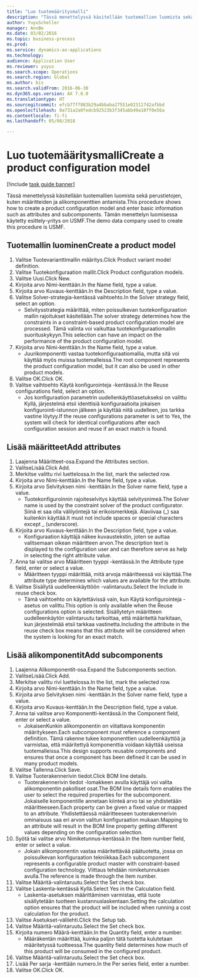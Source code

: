 ```yaml
--- 
title: "Luo tuotemääritysmalli"
description: "Tässä menettelyssä käsitellään tuotemallien luomista sekä perustietojen, kuten määritteiden ja alikomponenttien antamista."
author: YuyuScheller
manager: AnnBe
ms.date: 03/02/2016
ms.topic: business-process
ms.prod: 
ms.service: dynamics-ax-applications
ms.technology: 
audience: Application User
ms.reviewer: yuyus
ms.search.scope: Operations
ms.search.region: Global
ms.author: bis
ms.search.validFrom: 2016-06-30
ms.dyn365.ops.version: AX 7.0.0
ms.translationtype: HT
ms.sourcegitcommit: efcb77ff883b29a4bbaba27551e02311742afbbd
ms.openlocfilehash: 0a731a2a0fedcb92523b3f345abb49a18ff0e56a
ms.contentlocale: fi-fi
ms.lasthandoff: 05/08/2018

---
```

# <a name="create-a-product-configuration-model"></a><span data-ttu-id="db88a-103">Luo tuotemääritysmalli</span><span class="sxs-lookup"><span data-stu-id="db88a-103">Create a product configuration model</span></span>

[!include [task guide banner](../../includes/task-guide-banner.md)]

<span data-ttu-id="db88a-104">Tässä menettelyssä käsitellään tuotemallien luomista sekä perustietojen, kuten määritteiden ja alikomponenttien antamista.</span><span class="sxs-lookup"><span data-stu-id="db88a-104">This procedure shows how to create a product configuration model and enter basic information such as attributes and subcomponents.</span></span> <span data-ttu-id="db88a-105">Tämän menettelyn luomisessa käytetty esittely-yritys on USMF.</span><span class="sxs-lookup"><span data-stu-id="db88a-105">The demo data company used to create this procedure is USMF.</span></span>


## <a name="create-a-product-model"></a><span data-ttu-id="db88a-106">Tuotemallin luominen</span><span class="sxs-lookup"><span data-stu-id="db88a-106">Create a product model</span></span>
1. <span data-ttu-id="db88a-107">Valitse Tuotevarianttimallin määritys.</span><span class="sxs-lookup"><span data-stu-id="db88a-107">Click Product variant model definition.</span></span>
2. <span data-ttu-id="db88a-108">Valitse Tuotekonfiguraation mallit.</span><span class="sxs-lookup"><span data-stu-id="db88a-108">Click Product configuration models.</span></span>
3. <span data-ttu-id="db88a-109">Valitse Uusi.</span><span class="sxs-lookup"><span data-stu-id="db88a-109">Click New.</span></span>
4. <span data-ttu-id="db88a-110">Kirjoita arvo Nimi-kenttään.</span><span class="sxs-lookup"><span data-stu-id="db88a-110">In the Name field, type a value.</span></span>
5. <span data-ttu-id="db88a-111">Kirjoita arvo Kuvaus-kenttään.</span><span class="sxs-lookup"><span data-stu-id="db88a-111">In the Description field, type a value.</span></span>
6. <span data-ttu-id="db88a-112">Valitse Solver-strategia-kentässä vaihtoehto.</span><span class="sxs-lookup"><span data-stu-id="db88a-112">In the Solver strategy field, select an option.</span></span>
    * <span data-ttu-id="db88a-113">Selvitysstrategia määrittää, miten poissulkevan tuotekonfiguraation mallin rajoitukset käsitellään.</span><span class="sxs-lookup"><span data-stu-id="db88a-113">The solver strategy determines how the constraints in a constraint-based product configuration model are processed.</span></span> <span data-ttu-id="db88a-114">Tämä valinta voi vaikuttaa tuotekonfiguraatiomallin suorituskykyyn.</span><span class="sxs-lookup"><span data-stu-id="db88a-114">This selection can have an impact on the performance of the product configuration model.</span></span>  
7. <span data-ttu-id="db88a-115">Kirjoita arvo Nimi-kenttään.</span><span class="sxs-lookup"><span data-stu-id="db88a-115">In the Name field, type a value.</span></span>
    * <span data-ttu-id="db88a-116">Juurikomponentti vastaa tuotekonfiguraatiomallia, mutta sitä voi käyttää myös muissa tuotemalleissa.</span><span class="sxs-lookup"><span data-stu-id="db88a-116">The root component represents the product configuration model, but it can also be used in other product models.</span></span>  
8. <span data-ttu-id="db88a-117">Valitse OK.</span><span class="sxs-lookup"><span data-stu-id="db88a-117">Click OK.</span></span>
9. <span data-ttu-id="db88a-118">Valitse vaihtoehto Käytä konfigurointeja -kentässä.</span><span class="sxs-lookup"><span data-stu-id="db88a-118">In the Reuse configurations field, select an option.</span></span>
    * <span data-ttu-id="db88a-119">Jos konfiguraation parametrin uudellenkäyttöasetukseksi on valittu Kyllä, järjestelmä etsii identtisiä konfiguraatioita jokaisen konfigurointi-istunnon jälkeen ja käyttää niitä uudelleen, jos tarkka vastine löytyy.</span><span class="sxs-lookup"><span data-stu-id="db88a-119">If the reuse configurations parameter is set to Yes, the system will check for identical configurations after each configuration session and reuse if an exact match is found.</span></span>  

## <a name="add-attributes"></a><span data-ttu-id="db88a-120">Lisää määritteet</span><span class="sxs-lookup"><span data-stu-id="db88a-120">Add attributes</span></span>
1. <span data-ttu-id="db88a-121">Laajenna Määritteet-osa.</span><span class="sxs-lookup"><span data-stu-id="db88a-121">Expand the Attributes section.</span></span>
2. <span data-ttu-id="db88a-122">ValitseLisää.</span><span class="sxs-lookup"><span data-stu-id="db88a-122">Click Add.</span></span>
3. <span data-ttu-id="db88a-123">Merkitse valittu rivi luettelossa.</span><span class="sxs-lookup"><span data-stu-id="db88a-123">In the list, mark the selected row.</span></span>
4. <span data-ttu-id="db88a-124">Kirjoita arvo Nimi-kenttään.</span><span class="sxs-lookup"><span data-stu-id="db88a-124">In the Name field, type a value.</span></span>
5. <span data-ttu-id="db88a-125">Kirjoita arvo Selvityksen nimi -kenttään.</span><span class="sxs-lookup"><span data-stu-id="db88a-125">In the Solver name field, type a value.</span></span>
    * <span data-ttu-id="db88a-126">Tuotekonfiguroinnin rajoiteselvitys käyttää selvitysnimeä.</span><span class="sxs-lookup"><span data-stu-id="db88a-126">The Solver name is used by the constraint solver of the product configurator.</span></span> <span data-ttu-id="db88a-127">Siinä ei saa olla välilyöntejä tai erikoismerkkejä. Alaviivaa (_) saa kuitenkin käyttää.</span><span class="sxs-lookup"><span data-stu-id="db88a-127">It must not include spaces or special characters except _ (underscore).</span></span>  
6. <span data-ttu-id="db88a-128">Kirjoita arvo Kuvaus-kenttään.</span><span class="sxs-lookup"><span data-stu-id="db88a-128">In the Description field, type a value.</span></span>
    * <span data-ttu-id="db88a-129">Konfiguraation käyttäjä näkee kuvaustekstin, joten se auttaa valitsemaan oikean määritteen arvon.</span><span class="sxs-lookup"><span data-stu-id="db88a-129">The description text is displayed to the configuration user and can therefore serve as help in selecting the right attribute value.</span></span>  
7. <span data-ttu-id="db88a-130">Anna tai valitse arvo Määritteen tyyppi -kentässä.</span><span class="sxs-lookup"><span data-stu-id="db88a-130">In the Attribute type field, enter or select a value.</span></span>
    * <span data-ttu-id="db88a-131">Määritteen tyyppi määrittää, mitä arvoja määritteessä voi käyttää.</span><span class="sxs-lookup"><span data-stu-id="db88a-131">The attribute type determines which values are available for the attribute.</span></span>  
8. <span data-ttu-id="db88a-132">Valitse Sisällytä uudelleenkäyttöön -valintaruutu.</span><span class="sxs-lookup"><span data-stu-id="db88a-132">Select the Include in reuse check box.</span></span>
    * <span data-ttu-id="db88a-133">Tämä vaihtoehto on käytettävissä vain, kun Käytä konfigurointeja -asetus on valittu.</span><span class="sxs-lookup"><span data-stu-id="db88a-133">This option is only available when the Reuse configurations option is selected.</span></span> <span data-ttu-id="db88a-134">Sisällytetyn määritteen uudelleenkäytön valintaruutu tarkoittaa, että määritettä harkitaan, kun järjestelmää etsii tarkkaa vastinetta.</span><span class="sxs-lookup"><span data-stu-id="db88a-134">Including the attribute in the reuse check box means that this attribute will be considered when the system is looking for an exact match.</span></span>  

## <a name="add-subcomponents"></a><span data-ttu-id="db88a-135">Lisää alikomponentit</span><span class="sxs-lookup"><span data-stu-id="db88a-135">Add subcomponents</span></span>
1. <span data-ttu-id="db88a-136">Laajenna Alikomponentit-osa.</span><span class="sxs-lookup"><span data-stu-id="db88a-136">Expand the Subcomponents section.</span></span>
2. <span data-ttu-id="db88a-137">ValitseLisää.</span><span class="sxs-lookup"><span data-stu-id="db88a-137">Click Add.</span></span>
3. <span data-ttu-id="db88a-138">Merkitse valittu rivi luettelossa.</span><span class="sxs-lookup"><span data-stu-id="db88a-138">In the list, mark the selected row.</span></span>
4. <span data-ttu-id="db88a-139">Kirjoita arvo Nimi-kenttään.</span><span class="sxs-lookup"><span data-stu-id="db88a-139">In the Name field, type a value.</span></span>
5. <span data-ttu-id="db88a-140">Kirjoita arvo Selvityksen nimi -kenttään.</span><span class="sxs-lookup"><span data-stu-id="db88a-140">In the Solver name field, type a value.</span></span>
6. <span data-ttu-id="db88a-141">Kirjoita arvo Kuvaus-kenttään.</span><span class="sxs-lookup"><span data-stu-id="db88a-141">In the Description field, type a value.</span></span>
7. <span data-ttu-id="db88a-142">Anna tai valitse arvo Komponentti-kentässä.</span><span class="sxs-lookup"><span data-stu-id="db88a-142">In the Component field, enter or select a value.</span></span>
    * <span data-ttu-id="db88a-143">JokaisenKunkin alikomponentin on viitattava komponentin määritykseen.</span><span class="sxs-lookup"><span data-stu-id="db88a-143">Each subcomponent must reference a component definition.</span></span> <span data-ttu-id="db88a-144">Tämä rakenne tukee komponenttien uudelleenkäyttöä ja varmistaa, että määritettyä komponenttia voidaan käyttää useissa tuotemalleissa.</span><span class="sxs-lookup"><span data-stu-id="db88a-144">This design supports reusable components and ensures that once a component has been defined it can be used in many product models.</span></span>  
8. <span data-ttu-id="db88a-145">Valitse Tallenna.</span><span class="sxs-lookup"><span data-stu-id="db88a-145">Click Save.</span></span>
9. <span data-ttu-id="db88a-146">Valitse Tuoterakennerivin tiedot.</span><span class="sxs-lookup"><span data-stu-id="db88a-146">Click BOM line details.</span></span>
    * <span data-ttu-id="db88a-147">Tuoterakennerivin tiedot -lomakkeen avulla käyttäjä voi valita alikomponentin pakolliset osat.</span><span class="sxs-lookup"><span data-stu-id="db88a-147">The BOM line details form enables the user to select the required properties for the subcomponent.</span></span> <span data-ttu-id="db88a-148">Jokaiselle komponentille annetaan kiinteä arvo tai se yhdistetään määritteeseen.</span><span class="sxs-lookup"><span data-stu-id="db88a-148">Each property can be given a fixed value or mapped to an attribute.</span></span> <span data-ttu-id="db88a-149">Yhdistettäessä määritteeseen tuoterakennerivin ominaisuus saa eri arvon valitun konfiguraation mukaan.</span><span class="sxs-lookup"><span data-stu-id="db88a-149">Mapping to an attribute will result in the BOM line property getting different values depending on the configuration selection.</span></span>  
10. <span data-ttu-id="db88a-150">Syötä tai valitse arvo Nimiketunnus-kentässä.</span><span class="sxs-lookup"><span data-stu-id="db88a-150">In the Item number field, enter or select a value.</span></span>
    * <span data-ttu-id="db88a-151">Jokain alikomponentin vastaa määritettävää päätuotetta, jossa on poissulkevan konfiguraation tekniikkaa.</span><span class="sxs-lookup"><span data-stu-id="db88a-151">Each subcomponent represents a configurable product master with constraint-based configuration technology.</span></span> <span data-ttu-id="db88a-152">Viittaus tehdään nimiketunnuksen avulla.</span><span class="sxs-lookup"><span data-stu-id="db88a-152">The reference is made through the item number.</span></span>  
11. <span data-ttu-id="db88a-153">Valitse Määritä-valintaruutu.</span><span class="sxs-lookup"><span data-stu-id="db88a-153">Select the Set check box.</span></span>
12. <span data-ttu-id="db88a-154">Valitse Laskenta-kentässä Kyllä.</span><span class="sxs-lookup"><span data-stu-id="db88a-154">Select Yes in the Calculation field.</span></span>
    * <span data-ttu-id="db88a-155">Laskenta-asetuksen määrittäminen varmistaa, että tuote sisällytetään tuotteen kustannuslaskentaan.</span><span class="sxs-lookup"><span data-stu-id="db88a-155">Setting the calculation option ensures that the product will be included when running a cost calculation for the product.</span></span>  
13. <span data-ttu-id="db88a-156">Valitse Asetukset-välilehti.</span><span class="sxs-lookup"><span data-stu-id="db88a-156">Click the Setup tab.</span></span>
14. <span data-ttu-id="db88a-157">Valitse Määritä-valintaruutu.</span><span class="sxs-lookup"><span data-stu-id="db88a-157">Select the Set check box.</span></span>
15. <span data-ttu-id="db88a-158">Kirjoita numero Määrä-kenttään.</span><span class="sxs-lookup"><span data-stu-id="db88a-158">In the Quantity field, enter a number.</span></span>
    * <span data-ttu-id="db88a-159">Määräkentän määrittää, kuinka paljon tätä tuotetta kulutetaan määritetyssä tuotteessa.</span><span class="sxs-lookup"><span data-stu-id="db88a-159">The quantity field determines how much of this product will be consumed in the configured product.</span></span>  
16. <span data-ttu-id="db88a-160">Valitse Määritä-valintaruutu.</span><span class="sxs-lookup"><span data-stu-id="db88a-160">Select the Set check box.</span></span>
17. <span data-ttu-id="db88a-161">Lisää Per sarja -kenttään numero.</span><span class="sxs-lookup"><span data-stu-id="db88a-161">In the Per series field, enter a number.</span></span>
18. <span data-ttu-id="db88a-162">Valitse OK.</span><span class="sxs-lookup"><span data-stu-id="db88a-162">Click OK.</span></span>


